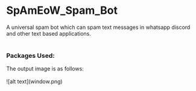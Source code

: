 # SpAmEoW_Spam_Bot
A universal spam bot which can spam text messages in whatsapp discord and other text based applications. 
<br>
<br>
<h3>Packages Used:</h3>
The output image is as follows:
<br>
<br>
![alt text](window.png)
